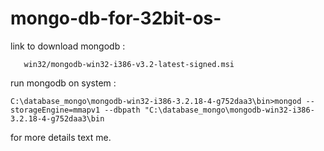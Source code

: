 # mongo-db-for-32bit-os-

link to download mongodb :

       win32/mongodb-win32-i386-v3.2-latest-signed.msi

run mongodb on system  :

    C:\database_mongo\mongodb-win32-i386-3.2.18-4-g752daa3\bin>mongod --storageEngine=mmapv1 --dbpath "C:\database_mongo\mongodb-win32-i386-3.2.18-4-g752daa3\bin

for more details text me. 
